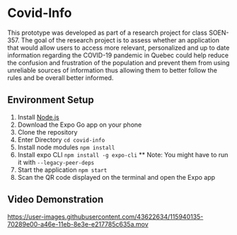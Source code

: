 #  Covid-Info

This prototype was developed as part of a research project for class SOEN-357. The goal of the research project is to assess whether an application that would allow users to access more relevant, personalized and up to date information regarding the COVID-19 pandemic in Quebec could help reduce the confusion and frustration of the population and prevent them from using unreliable sources of information thus allowing them to better follow the rules and be overall better informed. 

## Environment Setup
1. Install [Node.js](https://nodejs.org/en/download/)
2. Download the Expo Go app on your phone
3. Clone the repository
4. Enter Directory
`cd covid-info`
5. Install node modules
`npm install`
6. Install expo CLI
`npm install -g expo-cli`
** Note: You might have to run it with `--legacy-peer-deps`
7. Start the application
`npm start`
9. Scan the QR code displayed on the terminal and open the Expo app

## Video Demonstration
https://user-images.githubusercontent.com/43622634/115940135-70289e00-a46e-11eb-8e3e-e217785c635a.mov
